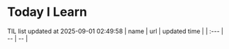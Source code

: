 # Today I Learn 
TIL list updated at 2025-09-01 02:49:58
| name | url | updated time |
| :--- | -- | -- |
